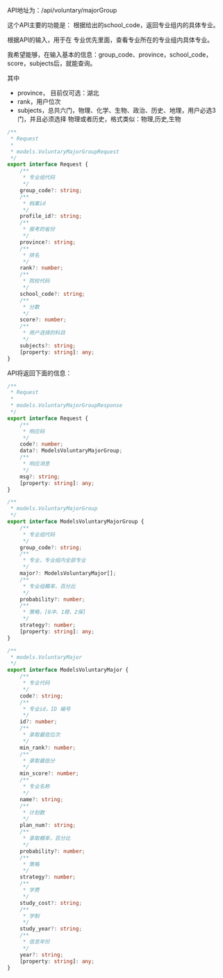 
API地址为：/api/voluntary/majorGroup

这个API主要的功能是： 根据给出的school_code，返回专业组内的具体专业。

根据API的输入，用于在 专业优先里面，查看专业所在的专业组内具体专业。

我希望能够，在输入基本的信息：group_code、province，school_code，score，subjects后，就能查询。

其中

* province， 目前仅可选：湖北
* rank，用户位次
* subjects，总共六门，物理、化学、生物、政治、历史、地理，用户必选3门，并且必须选择 物理或者历史，格式类似：物理,历史,生物

```typescript
/**
 * Request
 *
 * models.VoluntaryMajorGroupRequest
 */
export interface Request {
    /**
     * 专业组代码
     */
    group_code?: string;
    /**
     * 档案id
     */
    profile_id?: string;
    /**
     * 报考的省份
     */
    province?: string;
    /**
     * 排名
     */
    rank?: number;
    /**
     * 院校代码
     */
    school_code?: string;
    /**
     * 分数
     */
    score?: number;
    /**
     * 用户选择的科目
     */
    subjects?: string;
    [property: string]: any;
}
```

API将返回下面的信息：
```typescript
/**
 * Request
 *
 * models.VoluntaryMajorGroupResponse
 */
export interface Request {
    /**
     * 响应码
     */
    code?: number;
    data?: ModelsVoluntaryMajorGroup;
    /**
     * 响应消息
     */
    msg?: string;
    [property: string]: any;
}

/**
 * models.VoluntaryMajorGroup
 */
export interface ModelsVoluntaryMajorGroup {
    /**
     * 专业组代码
     */
    group_code?: string;
    /**
     * 专业，专业组内全部专业
     */
    major?: ModelsVoluntaryMajor[];
    /**
     * 专业组概率，百分比
     */
    probability?: number;
    /**
     * 策略，[0冲、1稳、2保]
     */
    strategy?: number;
    [property: string]: any;
}

/**
 * models.VoluntaryMajor
 */
export interface ModelsVoluntaryMajor {
    /**
     * 专业代码
     */
    code?: string;
    /**
     * 专业id，ID 编号
     */
    id?: number;
    /**
     * 录取最低位次
     */
    min_rank?: number;
    /**
     * 录取最低分
     */
    min_score?: number;
    /**
     * 专业名称
     */
    name?: string;
    /**
     * 计划数
     */
    plan_num?: string;
    /**
     * 录取概率，百分比
     */
    probability?: number;
    /**
     * 策略
     */
    strategy?: number;
    /**
     * 学费
     */
    study_cost?: string;
    /**
     * 学制
     */
    study_year?: string;
    /**
     * 信息年份
     */
    year?: string;
    [property: string]: any;
}
```